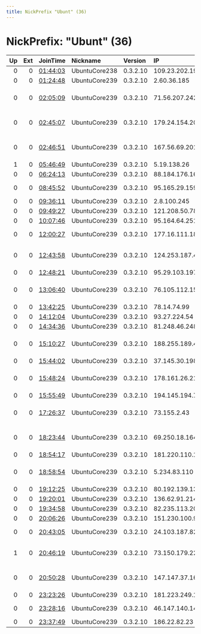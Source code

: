 ```yaml
---
title: NickPrefix "Ubunt" (36)
---
```


# NickPrefix: "Ubunt" (36)

|   Up |   Ext | JoinTime                                                                                            | Nickname      | Version   | IP              | AS                                       | CC   |   ORp |   Dirp | OS    | Contact   |   eFamMembers |
|-----:|------:|:----------------------------------------------------------------------------------------------------|:--------------|:----------|:----------------|:-----------------------------------------|:-----|------:|-------:|:------|:----------|--------------:|
|    0 |     0 | [01:44:03](https://metrics.torproject.org/rs.html#details/F9ECB0F05EFAFDEA5931F8DA9036ACC5B9CF0E78) | UbuntuCore238 | 0.3.2.10  | 109.23.202.195  | SFR SA                                   | fr   | 36553 |      0 | Linux | None      |             1 |
|    0 |     0 | [01:24:48](https://metrics.torproject.org/rs.html#details/50D2678A1174E4DA4FD8B9EE2AB6783F52F9A8D7) | UbuntuCore239 | 0.3.2.10  | 2.60.36.185     | Rostelecom                               | ru   | 46565 |      0 | Linux | None      |             1 |
|    0 |     0 | [02:05:09](https://metrics.torproject.org/rs.html#details/8DD3F384F10393650ABC57D894CD85103DB165ED) | UbuntuCore239 | 0.3.2.10  | 71.56.207.242   | Comcast Cable Communications, LLC        | us   | 39777 |      0 | Linux | None      |             1 |
|    0 |     0 | [02:45:07](https://metrics.torproject.org/rs.html#details/C1C93FFDDAA644446E178A62B0E0FF9DB054080F) | UbuntuCore239 | 0.3.2.10  | 179.24.154.205  | Administracion Nacional de Telecomunicac | uy   | 35673 |      0 | Linux | None      |             1 |
|    0 |     0 | [02:46:51](https://metrics.torproject.org/rs.html#details/D20083641E50CE8AABE50001402F546406EB7D78) | UbuntuCore239 | 0.3.2.10  | 167.56.69.201   | Administracion Nacional de Telecomunicac | uy   | 37323 |      0 | Linux | None      |             1 |
|    1 |     0 | [05:46:49](https://metrics.torproject.org/rs.html#details/468E94E4CC3FF789E2F40549FC60B76B1CC3C694) | UbuntuCore239 | 0.3.2.10  | 5.19.138.26     | Perspectiva Ltd.                         | ru   | 39681 |      0 | Linux | None      |             1 |
|    0 |     0 | [06:24:13](https://metrics.torproject.org/rs.html#details/C87D9662EB89720F3F44D9A973C75AAA5E78D8FB) | UbuntuCore239 | 0.3.2.10  | 88.184.176.165  | Free SAS                                 | fr   | 42973 |      0 | Linux | None      |             1 |
|    0 |     0 | [08:45:52](https://metrics.torproject.org/rs.html#details/913682914E9588CB0186BBA2A5BA317BB2091FAF) | UbuntuCore239 | 0.3.2.10  | 95.165.29.159   | OJS Moscow city telephone network        | ru   | 43873 |      0 | Linux | None      |             1 |
|    0 |     0 | [09:36:11](https://metrics.torproject.org/rs.html#details/27CFA7CBDA5EF34F6518E20044B3E789FD0A7BB9) | UbuntuCore239 | 0.3.2.10  | 2.8.100.245     | Orange                                   | fr   | 38993 |      0 | Linux | None      |             1 |
|    0 |     0 | [09:49:27](https://metrics.torproject.org/rs.html#details/3AA9FCD1F6C9DA655F9C0A4F93279C0775EA923E) | UbuntuCore239 | 0.3.2.10  | 121.208.50.78   | Telstra Pty Ltd                          | au   | 43631 |      0 | Linux | None      |             1 |
|    0 |     0 | [10:07:46](https://metrics.torproject.org/rs.html#details/99F193A94DF4704112EFD1CC00BE053632F15CC8) | UbuntuCore239 | 0.3.2.10  | 95.164.64.251   | VAK Ltd.                                 | ua   | 37003 |      0 | Linux | None      |             1 |
|    0 |     0 | [12:00:27](https://metrics.torproject.org/rs.html#details/664CE0E0D109C9386794AB48B1ED9E652328658F) | UbuntuCore239 | 0.3.2.10  | 177.16.111.188  | TELEFu00D4NICA BRASIL S.A                | br   | 39755 |      0 | Linux | None      |             1 |
|    0 |     0 | [12:43:58](https://metrics.torproject.org/rs.html#details/47B8C0743DB31FA2A8C623BFB97E395D3AA365AF) | UbuntuCore239 | 0.3.2.10  | 124.253.187.44  | Quadrant Televentures Limited            | in   | 38967 |      0 | Linux | None      |             1 |
|    0 |     0 | [12:48:21](https://metrics.torproject.org/rs.html#details/39EA7A8BAE0015D756EBB7910254CA4C597F0104) | UbuntuCore239 | 0.3.2.10  | 95.29.103.197   | VimpelCom                                | ru   | 45229 |      0 | Linux | None      |             1 |
|    0 |     0 | [13:06:40](https://metrics.torproject.org/rs.html#details/C244F822EEDEEEA6DA95C6A89182BE38676B815F) | UbuntuCore239 | 0.3.2.10  | 76.105.112.154  | Comcast Cable Communications, LLC        | us   | 45431 |      0 | Linux | None      |             1 |
|    0 |     0 | [13:42:25](https://metrics.torproject.org/rs.html#details/91C90DED1CCCA9311508645DE9A929BEE1FC02E7) | UbuntuCore239 | 0.3.2.10  | 78.14.74.99     | Tiscali SpA                              | it   | 45343 |      0 | Linux | None      |             1 |
|    0 |     0 | [14:12:04](https://metrics.torproject.org/rs.html#details/8C31F2DAC66AC9D66DAC2BBC6B056943BFE27A36) | UbuntuCore239 | 0.3.2.10  | 93.27.224.54    | SFR SA                                   | fr   | 42457 |      0 | Linux | None      |             1 |
|    0 |     0 | [14:34:36](https://metrics.torproject.org/rs.html#details/FDC444DB33D1789EFB9E7E46D4A4FCA9B407177C) | UbuntuCore239 | 0.3.2.10  | 81.248.46.248   | Orange                                   | fr   | 42013 |      0 | Linux | None      |             1 |
|    0 |     0 | [15:10:27](https://metrics.torproject.org/rs.html#details/A9974B917684DF7147002A4AA21980D0187D5526) | UbuntuCore239 | 0.3.2.10  | 188.255.189.46  | Drustvo za telekomunikacije Orion teleko | rs   | 38728 |      0 | Linux | None      |             1 |
|    0 |     0 | [15:44:02](https://metrics.torproject.org/rs.html#details/35DD12E21DBD2D9C93F29165FEB5F2900AF5EE24) | UbuntuCore239 | 0.3.2.10  | 37.145.30.198   | VimpelCom                                | ru   | 41959 |      0 | Linux | None      |             1 |
|    0 |     0 | [15:48:24](https://metrics.torproject.org/rs.html#details/FB25C891CB15DF2DCE082EB20B9219B42A4D9F34) | UbuntuCore239 | 0.3.2.10  | 178.161.26.214  | Mobile Telecommunications Company        | kw   | 42081 |      0 | Linux | None      |             1 |
|    0 |     0 | [15:55:49](https://metrics.torproject.org/rs.html#details/525B47626F35CD8667DCF812C81090000747E79B) | UbuntuCore239 | 0.3.2.10  | 194.145.194.78  | XenoSite B.V.                            | nl   | 45181 |      0 | Linux | None      |             1 |
|    0 |     0 | [17:26:37](https://metrics.torproject.org/rs.html#details/6E026D99F49265E52E4E8B9079E365CEB26F590E) | UbuntuCore239 | 0.3.2.10  | 73.155.2.43     | Comcast Cable Communications, LLC        | us   | 36139 |      0 | Linux | None      |             1 |
|    0 |     0 | [18:23:44](https://metrics.torproject.org/rs.html#details/AB702F3BA839A364A4917EC4CBE608B50BBB58EA) | UbuntuCore239 | 0.3.2.10  | 69.250.18.164   | Comcast Cable Communications, LLC        | us   | 40192 |      0 | Linux | None      |             1 |
|    0 |     0 | [18:54:17](https://metrics.torproject.org/rs.html#details/CD2B0FF2062146EFB31A75863AA7CA810FDCE9FF) | UbuntuCore239 | 0.3.2.10  | 181.220.110.169 | CLARO S.A.                               | br   | 37579 |      0 | Linux | None      |             1 |
|    0 |     0 | [18:58:54](https://metrics.torproject.org/rs.html#details/465A578B84D9A8E3D9BE8AB616F5485F4433D1CA) | UbuntuCore239 | 0.3.2.10  | 5.234.83.110    | Iran Telecommunication Company PJS       | ir   | 37625 |      0 | Linux | None      |             1 |
|    0 |     0 | [19:12:25](https://metrics.torproject.org/rs.html#details/1E3252F34F0A768AC62402D9E311E86E2953FDB7) | UbuntuCore239 | 0.3.2.10  | 80.192.139.137  | Virgin Media Limited                     | gb   | 36532 |      0 | Linux | None      |             1 |
|    0 |     0 | [19:20:01](https://metrics.torproject.org/rs.html#details/2D689C5D81FD92DC74C5454209D880ADD07054BB) | UbuntuCore239 | 0.3.2.10  | 136.62.91.214   | Google Fiber Inc.                        | us   | 38749 |      0 | Linux | None      |             1 |
|    0 |     0 | [19:34:58](https://metrics.torproject.org/rs.html#details/8A636BDA4BD106F679796493FC46814E21FCC6AD) | UbuntuCore239 | 0.3.2.10  | 82.235.113.201  | Free SAS                                 | fr   | 32993 |      0 | Linux | None      |             1 |
|    0 |     0 | [20:06:26](https://metrics.torproject.org/rs.html#details/8F4762FAC4361C280F9B72750D78985BFC47A787) | UbuntuCore239 | 0.3.2.10  | 151.230.100.90  | Sky UK Limited                           | gb   | 34617 |      0 | Linux | None      |             1 |
|    0 |     0 | [20:43:05](https://metrics.torproject.org/rs.html#details/4D0432BE326E1286DBF03E8C77E62299D81A8E8E) | UbuntuCore239 | 0.3.2.10  | 24.103.187.82   | Time Warner Cable Internet LLC           | us   | 37933 |      0 | Linux | None      |             1 |
|    1 |     0 | [20:46:19](https://metrics.torproject.org/rs.html#details/95E4D7520817BBE313358CA5F20808765D8BF9DB) | UbuntuCore239 | 0.3.2.10  | 73.150.179.223  | Comcast Cable Communications, LLC        | us   | 45299 |      0 | Linux | None      |             1 |
|    0 |     0 | [20:50:28](https://metrics.torproject.org/rs.html#details/5ED80845FFBEF84AAE2BDAC2850995A16207EE86) | UbuntuCore239 | 0.3.2.10  | 147.147.37.162  | British Telecommunications PLC           | gb   | 42973 |      0 | Linux | None      |             1 |
|    0 |     0 | [23:23:26](https://metrics.torproject.org/rs.html#details/5758543C66513D827F5E75BD2C6D79437C9B4CC8) | UbuntuCore239 | 0.3.2.10  | 181.223.249.117 | CLARO S.A.                               | br   | 45629 |      0 | Linux | None      |             1 |
|    0 |     0 | [23:28:16](https://metrics.torproject.org/rs.html#details/CDFCCC3D579DC420B5226DEA872485C776D7F974) | UbuntuCore239 | 0.3.2.10  | 46.147.140.147  | JSC ER-Telecom Holding                   | ru   | 42027 |      0 | Linux | None      |             1 |
|    0 |     0 | [23:37:49](https://metrics.torproject.org/rs.html#details/6C0FCF4F648F583EBBA9003B57E560728B01C619) | UbuntuCore239 | 0.3.2.10  | 186.22.82.23    | Telecentro S.A.                          | ar   | 45853 |      0 | Linux | None      |             1 |
